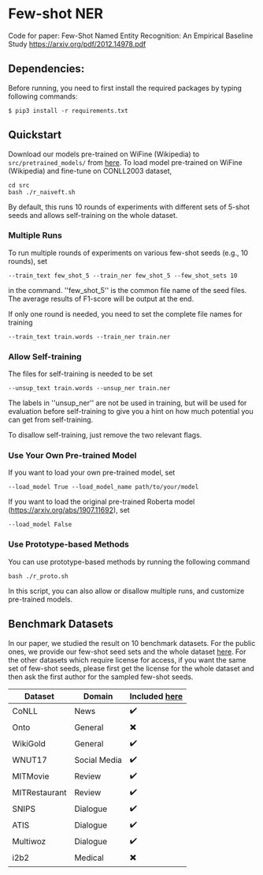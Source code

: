 # Few-shot NER
Code for paper: Few-Shot Named Entity Recognition: An Empirical Baseline Study
https://arxiv.org/pdf/2012.14978.pdf

## Dependencies:

Before running, you need to first install the required packages by typing following commands:

```
$ pip3 install -r requirements.txt
```

## Quickstart

Download our models pre-trained on WiFine (Wikipedia) to ```src/pretrained_models/``` from [here](https://drive.google.com/drive/folders/1IkilP648x2aGVY1odo_NEDt7stTT5Z1H?usp=sharing).
To load model pre-trained on WiFine (Wikipedia) and fine-tune on CONLL2003 dataset, 
```
cd src
bash ./r_naiveft.sh
```
By default, this runs 10 rounds of experiments with different sets of 5-shot seeds and allows self-training on the whole dataset.

### Multiple Runs

To run multiple rounds of experiments on various few-shot seeds (e.g., 10 rounds), set
```
--train_text few_shot_5 --train_ner few_shot_5 --few_shot_sets 10
```
in the command. ''few_shot_5'' is the common file name of the seed files. The average results of F1-score will be output at the end.

If only one round is needed, you need to set the complete file names for training 
```
--train_text train.words --train_ner train.ner 
```

### Allow Self-training

The files for self-training is needed to be set
```
--unsup_text train.words --unsup_ner train.ner
```
The labels in ''unsup_ner'' are not be used in training, but will be used for evaluation before self-training to give you a hint on how much potential you can get from self-training.

To disallow self-training, just remove the two relevant flags.

### Use Your Own Pre-trained Model

If you want to load your own pre-trained model, set
```
--load_model True --load_model_name path/to/your/model
```
If you want to load the original pre-trained Roberta model (https://arxiv.org/abs/1907.11692), set
```
--load_model False
```

### Use Prototype-based Methods

You can use prototype-based methods by running the following command
```
bash ./r_proto.sh
```
In this script, you can also allow or disallow multiple runs, and customize pre-trained models.

## Benchmark Datasets

In our paper, we studied the result on 10 benchmark datasets. For the public ones, we provide our few-shot seed sets and the whole dataset [here](https://drive.google.com/drive/folders/1CUTXJzhV1FvLjhA-gQtsofr7JBCEfP-A?usp=sharing). For the other datasets which require license for access, if you want the same set of few-shot seeds, please first get the license for the whole dataset and then ask the first author for the sampled few-shot seeds.

Dataset | Domain | Included [here](https://drive.google.com/drive/folders/1CUTXJzhV1FvLjhA-gQtsofr7JBCEfP-A?usp=sharing)
--- | --- | --- 
CoNLL | News | :heavy_check_mark:
Onto | General | ✖️
WikiGold | General | :heavy_check_mark:
WNUT17 | Social Media | :heavy_check_mark:
MITMovie | Review | :heavy_check_mark:
MITRestaurant | Review | :heavy_check_mark:
SNIPS | Dialogue | :heavy_check_mark:
ATIS | Dialogue | :heavy_check_mark:
Multiwoz | Dialogue | :heavy_check_mark:
i2b2 | Medical | ✖️
